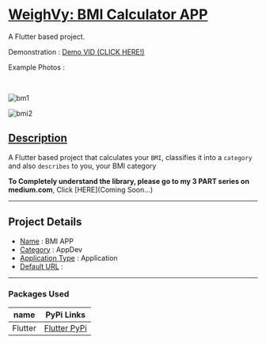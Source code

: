 # <ins> WeighVy: BMI Calculator APP </ins>
A Flutter based project.


Demonstration :
[Demo VID (CLICK HERE!)](https://user-images.githubusercontent.com/55819847/132216423-18cb820f-2003-48e5-bc18-1f1abe0cec6d.mp4)
<br>

Example Photos :

<br>

![bm1](https://user-images.githubusercontent.com/55819847/132217423-5c1920fd-8a52-48d2-b4a8-571133bef3c0.png)


![bmi2](https://user-images.githubusercontent.com/55819847/132217474-4e053d64-e539-41cc-a87e-983a2b94e93b.png)




## <ins> Description </ins>
A Flutter based project that calculates your `BMI`, classifies it into a `category` and also `describes` to you, your BMI category

**To Completely understand the library, please go to my
3 PART series on medium.com**, Click [HERE](Coming Soon...)

---

## Project Details
* <ins>Name</ins> :  BMI APP
* <ins>Category</ins> :  AppDev
* <ins>Application Type</ins> :  Application
* <ins>Default URL</ins> :  

---

### Packages Used ###
| name                  | PyPi Links                                                               |
| --------------------- | ------------------------------------------------------------------------ |
| Flutter               | [Flutter PyPi](https://pypi.org/project/flutter/)                        |
